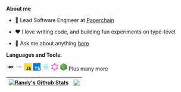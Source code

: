 **About me**

- 💼 Lead Software Engineer at [Paperchain](https://paperchain.io/)


- ❤️ I love writing code, and building fun experiments on type-level

- 💬 Ask me about anything [here](https://github.com/randy1burrell/profile/issues)



**Languages and Tools:**

<code><img height="20" src="https://raw.githubusercontent.com/github/explore/80688e429a7d4ef2fca1e82350fe8e3517d3494d/topics/go/go.png"></code>
<code><img height="20" src="https://raw.githubusercontent.com/github/explore/80688e429a7d4ef2fca1e82350fe8e3517d3494d/topics/java/java.png"></code>
<code><img height="20" src="https://raw.githubusercontent.com/github/explore/80688e429a7d4ef2fca1e82350fe8e3517d3494d/topics/javascript/javascript.png"></code>
<code><img height="20" src="https://raw.githubusercontent.com/github/explore/80688e429a7d4ef2fca1e82350fe8e3517d3494d/topics/typescript/typescript.png"></code>
<code><img height="20" src="https://raw.githubusercontent.com/github/explore/80688e429a7d4ef2fca1e82350fe8e3517d3494d/topics/react/react.png"></code>
<code><img height="20" src="https://raw.githubusercontent.com/github/explore/5c058a388828bb5fde0bcafd4bc867b5bb3f26f3/topics/graphql/graphql.png"></code>
<code><img height="20" src="https://raw.githubusercontent.com/github/explore/80688e429a7d4ef2fca1e82350fe8e3517d3494d/topics/nodejs/nodejs.png"></code>
Plus many more


| <a href="https://github.com/randy1burrell/profile"><img align="center" src="https://github-readme-stats.vercel.app/api?username=randy1burrell&count_private=true&show_icons=true&include_all_commits=true&theme=buefy&hide_border=true" alt="Randy's Github Stats" /></a> | <a href="https://github.com/randy1burrell/profile"><img align="center" src="https://github-readme-stats.vercel.app/api/top-langs/?username=randy1burrell&layout=compact&theme=buefy&hide_border=true" /></a> |
| ------------- | ------------- |
